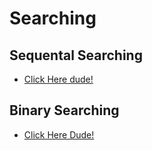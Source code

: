 # Searching
## Sequental Searching
* [Click Here dude!](https://github.com/Pancakra/Searching/blob/main/Sequental%20searching.c)

## Binary Searching 
* [Click Here Dude!](https://github.com/Pancakra/Searching/blob/main/Binary%20searching.c)
